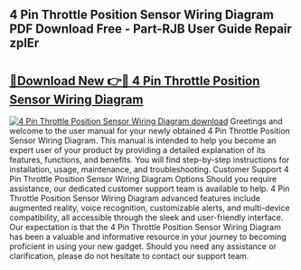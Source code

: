## 4 Pin Throttle Position Sensor Wiring Diagram PDF Download Free - Part-RJB User Guide Repair zplEr

# <h2><a href="http://dfm8knk.blite.top/?on=4+Pin+Throttle+Position+Sensor+Wiring+Diagram">🔗Download New 👉🔴 4 Pin Throttle Position Sensor Wiring Diagram</a></h2>

[![4 Pin Throttle Position Sensor Wiring Diagram download](https://i.imgur.com/lujVjoI.png)](http://dfm8knk.blite.top/?on=4+Pin+Throttle+Position+Sensor+Wiring+Diagram)
Greetings and welcome to the user manual for your newly obtained 4 Pin Throttle Position Sensor Wiring Diagram. This manual is intended to help you become an expert user of your product by providing a detailed explanation of its features, functions, and benefits. You will find step-by-step instructions for installation, usage, maintenance, and troubleshooting. Customer Support 4 Pin Throttle Position Sensor Wiring Diagram Options Should you require assistance, our dedicated customer support team is available to help. 4 Pin Throttle Position Sensor Wiring Diagram advanced features include augmented reality, voice recognition, customizable alerts, and multi-device compatibility, all accessible through the sleek and user-friendly interface. Our expectation is that the 4 Pin Throttle Position Sensor Wiring Diagram has been a valuable and informative resource in your journey to becoming proficient in using your new gadget. Should you need any assistance or clarification, please do not hesitate to contact our support team.
